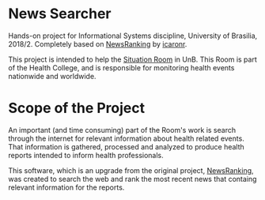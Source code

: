 # News Searcher
Hands-on project for Informational Systems discipline, University of Brasilia, 2018/2.
Completely based on [NewsRanking](https://github.com/icaronr/NewsRanking) by [icaronr](https://github.com/icaronr).

This project is intended to help the [Situation Room](https://fs.unb.br/saladesituacao/) in UnB.
This Room is part of the Health College, and is responsible for monitoring health events nationwide and worldwide.

# Scope of the Project
An important (and time consuming) part of the Room's work is search through the internet for relevant information about health related events.
That information is gathered, processed and analyzed to produce health reports intended to inform health professionals.

This software, which is an upgrade from the original project, [NewsRanking](https://github.com/icaronr/NewsRanking), 
was created to search the web and rank the most recent news that containg relevant information for the reports.
